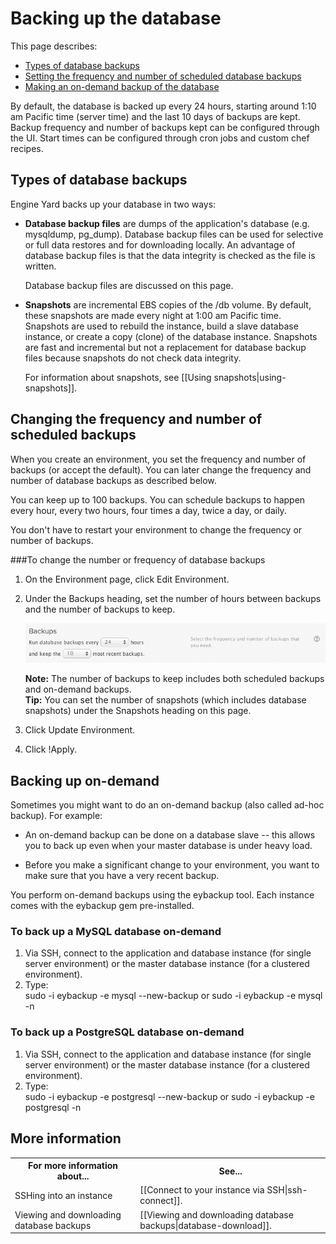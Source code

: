 # Backing up the database


This page describes:

* [Types of database backups][0]
* [Setting the frequency and number of scheduled database backups][1]
* [Making an on-demand backup of the database][2] 

By default, the database is backed up every 24 hours, starting around 1:10 am Pacific time (server time) and the last 10 days of backups are kept. Backup frequency and number of backups kept can be configured through the UI. Start times can be configured through cron jobs and custom chef recipes. 

<h2 id="topic0">Types of database backups</h2>

Engine Yard backs up your database in two ways:  


* <b>Database backup files</b> are dumps of the application's database (e.g. mysqldump, pg_dump). Database backup files can be used for selective or full data restores and for downloading locally. An advantage of database backup files is that the data integrity is checked as the file is written.  

    Database backup files are discussed on this page. 

* <b>Snapshots</b> are incremental EBS copies of the /db volume. By default, these snapshots are made every night at 1:00 am Pacific time. Snapshots are used to rebuild the instance, build a slave database instance, or create a copy (clone) of the database instance. Snapshots are fast and incremental but not a replacement for database backup files because snapshots do not check data integrity.  

    For information about snapshots, see [[Using snapshots|using-snapshots]].

<h2 id="topic1">Changing the frequency and number of scheduled backups</h2>

When you create an environment, you set the frequency and number of backups (or accept the default). You can later change the frequency and number of database backups as described below.

You can keep up to 100 backups. You can schedule backups to happen every hour, every two hours, four times a day, twice a day, or daily.

You don't have to restart your environment to change the frequency or number of backups.

###To change the number or frequency of database backups

1. On the Environment page, click Edit Environment.  
2. Under the Backups heading, set the number of hours between backups and the number of backups to keep.

    ![Backup Options](images/backup_options.png)

    **Note:** The number of backups to keep includes both scheduled backups and on-demand backups.  
    **Tip:** You can set the number of snapshots (which includes database snapshots) under the Snapshots heading on this page.  
3. Click Update Environment.
4. Click !Apply.

<h2 id="topic2"> Backing up on-demand</h2>

Sometimes you might want to do an on-demand backup (also called ad-hoc backup). For example:
	
* An on-demand backup can be done on a database slave -- this allows you to back up even when your master database is under heavy load. 

* Before you make a significant change to your environment, you want to make sure that you have a very recent backup.

You perform on-demand backups using the eybackup tool. Each instance comes with the eybackup gem pre-installed.

### To back up a MySQL database on-demand 

1. Via SSH, connect to the application and database instance (for single server environment) or the master database instance (for a clustered environment).  
2. Type:  
        sudo -i eybackup -e mysql --new-backup
    or
        sudo -i eybackup -e mysql -n


### To back up a PostgreSQL database on-demand 

1. Via SSH, connect to the application and database instance (for single server environment) or the master database instance (for a clustered environment).  
2. Type:  
        sudo -i eybackup -e postgresql --new-backup
	or
		sudo -i eybackup -e postgresql -n


<h2 id="topic5"> More information</h2>

<table>
	  <tr>
	    <th>For more information about...</th><th>See...</th>
	  </tr>
	  <tr>
	    <td>SSHing into an instance</td><td>[[Connect to your instance via SSH|ssh-connect]].</td>
	  </tr> 
	 <tr>
	    <td>Viewing and downloading database backups</td><td>[[Viewing and downloading database backups|database-download]].</td>
	  </tr>
	</table>

[0]: #topic0        "topic0"
[1]: #topic1        "topic1"
[2]: #topic2        "topic2"

